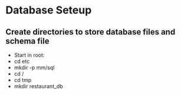 # Database Seteup

## Create directories to store database files and schema file
- Start in root:
- cd etc
- mkdir -p mm/sql
- cd /
- cd tmp
- mkdir restaurant_db